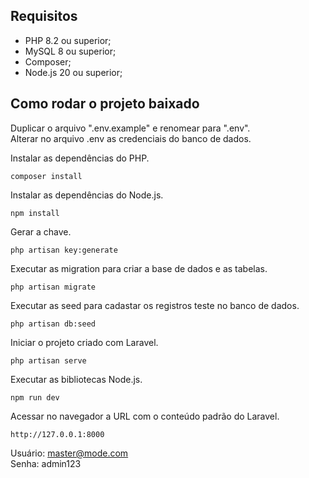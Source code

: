 ## Requisitos

* PHP 8.2 ou superior;
* MySQL 8 ou superior;
* Composer;
* Node.js 20 ou superior;

## Como rodar o projeto baixado

Duplicar o arquivo ".env.example" e renomear para ".env".<br>
Alterar no arquivo .env as credenciais do banco de dados.<br>

Instalar as dependências do PHP.
```
composer install
```

Instalar as dependências do Node.js.
```
npm install
```

Gerar a chave.
```
php artisan key:generate
```

Executar as migration para criar a base de dados e as tabelas.
```
php artisan migrate
```

Executar as seed para cadastar os registros teste no banco de dados.
```
php artisan db:seed
```

Iniciar o projeto criado com Laravel.
```
php artisan serve
```

Executar as bibliotecas Node.js.
```
npm run dev
```

Acessar no navegador a URL com o conteúdo padrão do Laravel.
```
http://127.0.0.1:8000
```

Usuário: master@mode.com<br>
Senha: admin123<br>


